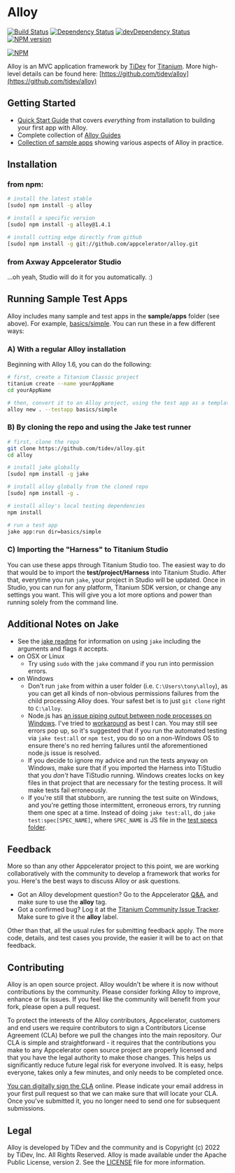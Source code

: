 # Alloy

[![Build Status](https://travis-ci.org/appcelerator/alloy.svg?branch=master)](https://travis-ci.org/appcelerator/alloy)
[![Dependency Status](https://david-dm.org/appcelerator/alloy.svg)](https://david-dm.org/appcelerator/alloy)
[![devDependency Status](https://david-dm.org/appcelerator/alloy/dev-status.svg)](https://david-dm.org/appcelerator/alloy#info=devDependencies)
[![NPM version](https://badge.fury.io/js/alloy.svg)](http://badge.fury.io/js/grunt-appc-js)

[![NPM](https://nodei.co/npm-dl/alloy.png)](https://nodei.co/npm/alloy/)

Alloy is an MVC application framework by [TiDev](http://tidev.io) for [Titanium](https://titaniumsdk.com/). More high-level details can be found here: [https://github.com/tidev/alloy](https://github.com/tidev/alloy)

## Getting Started

-   [Quick Start Guide](https://titaniumsdk.com/guide/Alloy_Framework/) that covers _everything_ from installation to building your first app with Alloy.
-   Complete collection of [Alloy Guides](https://titaniumsdk.com/guide/Alloy_Framework)
-   [Collection of sample apps](https://github.com/tidev/alloy/tree/master/samples/apps) showing various aspects of Alloy in practice.

## Installation

### from npm:

```bash
# install the latest stable
[sudo] npm install -g alloy

# install a specific version
[sudo] npm install -g alloy@1.4.1

# install cutting edge directly from github
[sudo] npm install -g git://github.com/appcelerator/alloy.git
```

### from Axway Appcelerator Studio

...oh yeah, Studio will do it for you automatically. :)

## Running Sample Test Apps

Alloy includes many sample and test apps in the **sample/apps** folder (see above). For example, [basics/simple](https://github.com/tidev/alloy/tree/master/samples/apps/basics/simple). You can run these in a few different ways:

### A) With a regular Alloy installation

Beginning with Alloy 1.6, you can do the following:

```bash
# first, create a Titanium Classic project
titanium create --name yourAppName
cd yourAppName

# then, convert it to an Alloy project, using the test app as a template
alloy new . --testapp basics/simple
```

### B) By cloning the repo and using the Jake test runner

```bash
# first, clone the repo
git clone https://github.com/tidev/alloy.git
cd alloy

# install jake globally
[sudo] npm install -g jake

# install alloy globally from the cloned repo
[sudo] npm install -g .

# install alloy's local testing dependencies
npm install

# run a test app
jake app:run dir=basics/simple
```

### C) Importing the "Harness" to Titanium Studio

You can use these apps through Titanium Studio too. The easiest way to do that would be to import the **test/project/Harness** into Titanium Studio. After that, everytime you run `jake`, your project in Studio will be updated. Once in Studio, you can run for any platform, Titanium SDK version, or change any settings you want. This will give you a lot more options and power than running solely from the command line.

## Additional Notes on Jake

-   See the [jake readme](https://github.com/tidev/alloy/blob/master/jakelib/readme.md) for information on using `jake` including the arguments and flags it accepts.
-   on OSX or Linux
    -   Try using `sudo` with the `jake` command if you run into permission errors.
-   on Windows
    -   Don't run `jake` from within a user folder (i.e. `C:\Users\tony\alloy`), as you can get all kinds of non-obvious permissions failures from the child processing Alloy does. Your safest bet is to just `git clone` right to `C:\alloy`.
    -   Node.js has [an issue piping output between node processes on Windows](https://github.com/joyent/node/issues/3584). I've tried to [workaround](https://github.com/joyent/node/issues/3584#issuecomment-23064579) as best I can. You may still see errors pop up, so it's suggested that if you run the automated testing via `jake test:all` or `npm test`, you do so on a non-Windows OS to ensure there's no red herring failures until the aforementioned node.js issue is resolved.
    -   If you decide to ignore my advice and run the tests anyway on Windows, make sure that if you imported the Harness into TiStudio that you _don't_ have TiStudio running. Windows creates locks on key files in that project that are necessary for the testing process. It will make tests fail erroneously.
    -   If you're still that stubborn, are running the test suite on Windows, and you're getting those intermittent, erroneous errors, try running them one spec at a time. Instead of doing `jake test:all`, do `jake test:spec[SPEC_NAME]`, where `SPEC_NAME` is JS file in the [test specs folder](https://github.com/tidev/alloy/tree/master/test/specs).

## Feedback

More so than any other Appcelerator project to this point, we are working collaboratively with the community to develop a framework that works for you. Here's the best ways to discuss Alloy or ask questions.

-   Got an Alloy development question? Go to the Appcelerator [Q&A](https://github.com/tidev/titanium_mobile/discussions), and make sure to use the **alloy** tag.
-   Got a confirmed bug? Log it at the [Titanium Community Issue Tracker](https://github.com/tidev/titanium_mobile/issues). Make sure to give it the **alloy** label.

Other than that, all the usual rules for submitting feedback apply. The more code, details, and test cases you provide, the easier it will be to act on that feedback.

## Contributing

Alloy is an open source project. Alloy wouldn't be where it is now without contributions by the community. Please consider forking Alloy to improve, enhance or fix issues. If you feel like the community will benefit from your fork, please open a pull request.

To protect the interests of the Alloy contributors, Appcelerator, customers and end users we require contributors to sign a Contributors License Agreement (CLA) before we pull the changes into the main repository. Our CLA is simple and straightforward - it requires that the contributions you make to any Appcelerator open source project are properly licensed and that you have the legal authority to make those changes. This helps us significantly reduce future legal risk for everyone involved. It is easy, helps everyone, takes only a few minutes, and only needs to be completed once.

[You can digitally sign the CLA](https://titaniumsdk.com/contribute.html) online. Please indicate your email address in your first pull request so that we can make sure that will locate your CLA. Once you've submitted it, you no longer need to send one for subsequent submissions.

## Legal

Alloy is developed by TiDev and the community and is Copyright (c) 2022 by TiDev, Inc. All Rights Reserved.
Alloy is made available under the Apache Public License, version 2. See the [LICENSE](https://github.com/tidev/alloy/blob/master/LICENSE) file for more information.
